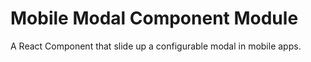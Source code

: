 # Mobile Modal Component Module

A React Component that slide up a configurable modal in mobile apps.
